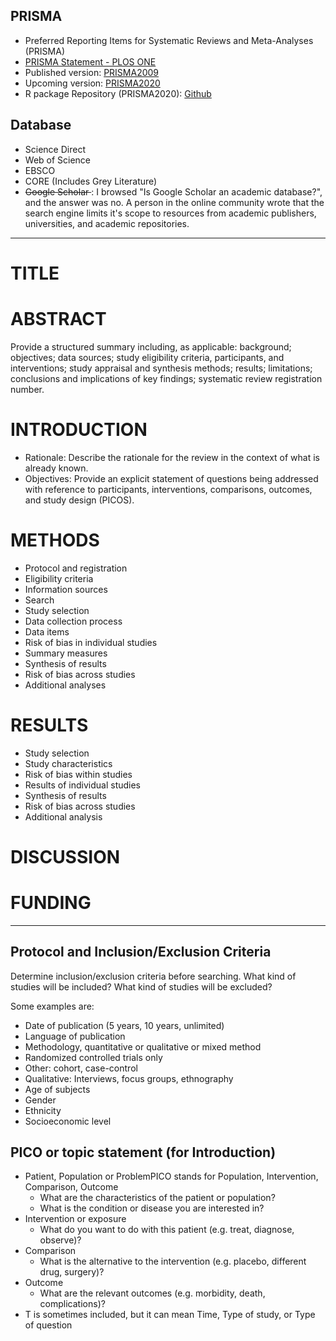 ## PRISMA
* Preferred Reporting Items for Systematic Reviews and Meta-Analyses (PRISMA)
* [PRISMA Statement - PLOS ONE](https://journals.plos.org/plosmedicine/article?id=10.1371/journal.pmed.1000097)
* Published version: [PRISMA2009](https://user-images.githubusercontent.com/25252172/105907792-469dd900-601d-11eb-9ea7-b50e7ee79b70.png)
* Upcoming version: [PRISMA2020](https://srflowdiagram.github.io/template.html)
* R package Repository (PRISMA2020): [Github](https://github.com/nealhaddaway/PRISMA2020)

## Database
* Science Direct
* Web of Science
* EBSCO
* CORE (Includes Grey Literature)
* <del> Google Scholar </del>: I browsed "Is Google Scholar an academic database?", and the answer was no. A person in the online community wrote that the search engine limits it's scope to resources from academic publishers, universities, and academic repositories.


--------------------------

# TITLE

# ABSTRACT 
Provide a structured summary including, as applicable: background; objectives; data sources; study eligibility criteria, participants, and interventions; study appraisal and synthesis methods; results; limitations; conclusions and implications of key findings; systematic review registration number. 

# INTRODUCTION 
* Rationale: Describe the rationale for the review in the context of what is already known. 
* Objectives: Provide an explicit statement of questions being addressed with reference to participants, interventions, comparisons, outcomes, and study design (PICOS). 


# METHODS 
* Protocol and registration 
* Eligibility criteria 
* Information sources 
* Search 
* Study selection 
* Data collection process 
* Data items 
* Risk of bias in individual studies 
* Summary measures 
* Synthesis of results 
* Risk of bias across studies 
* Additional analyses 



# RESULTS 
* Study selection 
* Study characteristics 
* Risk of bias within studies 
* Results of individual studies 
* Synthesis of results 
* Risk of bias across studies 
* Additional analysis 


# DISCUSSION 

# FUNDING



--------------------------------------------

## Protocol and Inclusion/Exclusion Criteria

Determine inclusion/exclusion criteria before searching.  What kind of studies will be included? What kind of studies will be excluded? 

Some examples are:

* Date of publication (5 years, 10 years, unlimited)
* Language of publication
* Methodology, quantitative or qualitative or mixed method
* Randomized controlled trials only
* Other: cohort, case-control
* Qualitative: Interviews, focus groups, ethnography
* Age of subjects
* Gender
* Ethnicity
* Socioeconomic level


## PICO or topic statement (for Introduction)
* Patient, Population or ProblemPICO stands for Population, Intervention, Comparison, Outcome
    - What are the characteristics of the patient or population?
    - What is the condition or disease you are interested in?
* Intervention or exposure
    - What do you want to do with this patient (e.g. treat, diagnose, observe)?
* Comparison
    - What is the alternative to the intervention (e.g. placebo, different drug, surgery)?
* Outcome
    - What are the relevant outcomes (e.g. morbidity, death, complications)?
* T is sometimes included, but it can mean Time, Type of study, or Type of question
